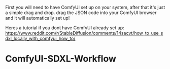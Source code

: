 First you will need to have ComfyUI set up on your system, after that it's just a simple drag and drop. drag the JSON code into your ComfyUI browser and it will automatically set up!

Heres a tutorial if you dont have ComfyUI already set up:
https://www.reddit.com/r/StableDiffusion/comments/14sacvt/how_to_use_sdxl_locally_with_comfyui_how_to/

# ComfyUI-SDXL-Workflow
